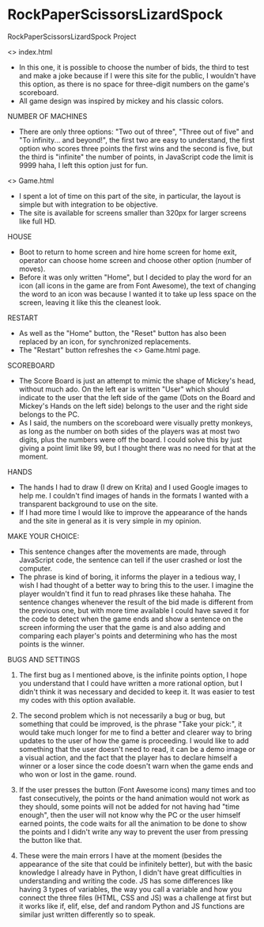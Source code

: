 # RockPaperScissorsLizardSpock
 RockPaperScissorsLizardSpock Project

<> index.html

- In this one, it is possible to choose the number of bids, the third to test and make a joke because if I were this site for the public, I wouldn't have this option, as there is no space for three-digit numbers on the game's scoreboard.
- All game design was inspired by mickey and his classic colors.

NUMBER OF MACHINES

- There are only three options: "Two out of three", "Three out of five" and "To infinity... and beyond!", the first two are easy to understand, the first option who scores three points the first wins and the second is five, but the third is "infinite" the number of points, in JavaScript code the limit is 9999 haha, I left this option just for fun.

<> Game.html

- I spent a lot of time on this part of the site, in particular, the layout is simple but with integration to be objective.
- The site is available for screens smaller than 320px for larger screens like full HD.

HOUSE

- Boot to return to home screen and hire home screen for home exit, operator can choose home screen and choose other option (number of moves).
- Before it was only written "Home", but I decided to play the word for an icon (all icons in the game are from Font Awesome), the text of changing the word to an icon was because I wanted it to take up less space on the screen, leaving it like this the cleanest look.

RESTART

- As well as the "Home" button, the "Reset" button has also been replaced by an icon, for synchronized replacements.
- The "Restart" button refreshes the <> Game.html page.

SCOREBOARD

- The Score Board is just an attempt to mimic the shape of Mickey's head, without much ado. On the left ear is written "User" which should indicate to the user that the left side of the game (Dots on the Board and Mickey's Hands on the left side) belongs to the user and the right side belongs to the PC.
- As I said, the numbers on the scoreboard were visually pretty monkeys, as long as the number on both sides of the players was at most two digits, plus the numbers were off the board. I could solve this by just giving a point limit like 99, but I thought there was no need for that at the moment.

HANDS

- The hands I had to draw (I drew on Krita) and I used Google images to help me. I couldn't find images of hands in the formats I wanted with a transparent background to use on the site.
- If I had more time I would like to improve the appearance of the hands and the site in general as it is very simple in my opinion.

MAKE YOUR CHOICE:

- This sentence changes after the movements are made, through JavaScript code, the sentence can tell if the user crashed or lost the computer.
- The phrase is kind of boring, it informs the player in a tedious way, I wish I had thought of a better way to bring this to the user. I imagine the player wouldn't find it fun to read phrases like these hahaha. The sentence changes whenever the result of the bid made is different from the previous one, but with more time available I could have saved it for the code to detect when the game ends and show a sentence on the screen informing the user that the game is and also adding and comparing each player's points and determining who has the most points is the winner.

BUGS AND SETTINGS

1. The first bug as I mentioned above, is the infinite points option, I hope you understand that I could have written a more rational option, but I didn't think it was necessary and decided to keep it. It was easier to test my codes with this option available.

2. The second problem which is not necessarily a bug or bug, but something that could be improved, is the phrase "Take your pick:", it would take much longer for me to find a better and clearer way to bring updates to the user of how the game is proceeding. I would like to add something that the user doesn't need to read, it can be a demo image or a visual action, and the fact that the player has to declare himself a winner or a loser since the code doesn't warn when the game ends and who won or lost in the game. round.

4. If the user presses the button (Font Awesome icons) many times and too fast consecutively, the points or the hand animation would not work as they should, some points will not be added for not having had "time enough", then the user will not know why the PC or the user himself earned points, the code waits for all the animation to be done to show the points and I didn't write any way to prevent the user from pressing the button like that.

3. These were the main errors I have at the moment (besides the appearance of the site that could be infinitely better), but with the basic knowledge I already have in Python, I didn't have great difficulties in understanding and writing the code. JS has some differences like having 3 types of variables, the way you call a variable and how you connect the three files (HTML, CSS and JS) was a challenge at first but it works like if, elif, else, def and random Python and JS functions are similar just written differently so to speak.